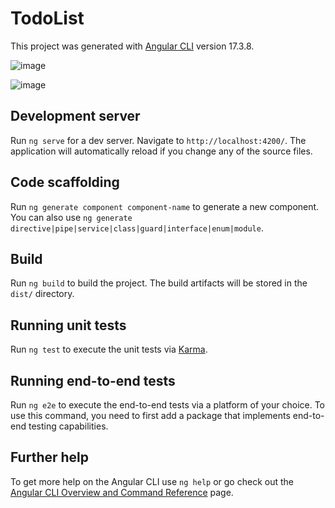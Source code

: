 # TodoList

This project was generated with [Angular CLI](https://github.com/angular/angular-cli) version 17.3.8.

![image](https://github.com/MilanNakum08/TodoList/assets/141490590/85696deb-4a37-45a2-a53c-119ebb31e065)

![image](https://github.com/MilanNakum08/TodoList/assets/141490590/8cafd38b-5c64-4b33-830b-e6354b33f145)

## Development server

Run `ng serve` for a dev server. Navigate to `http://localhost:4200/`. The application will automatically reload if you change any of the source files.

## Code scaffolding

Run `ng generate component component-name` to generate a new component. You can also use `ng generate directive|pipe|service|class|guard|interface|enum|module`.

## Build

Run `ng build` to build the project. The build artifacts will be stored in the `dist/` directory.

## Running unit tests

Run `ng test` to execute the unit tests via [Karma](https://karma-runner.github.io).

## Running end-to-end tests

Run `ng e2e` to execute the end-to-end tests via a platform of your choice. To use this command, you need to first add a package that implements end-to-end testing capabilities.

## Further help

To get more help on the Angular CLI use `ng help` or go check out the [Angular CLI Overview and Command Reference](https://angular.io/cli) page.
